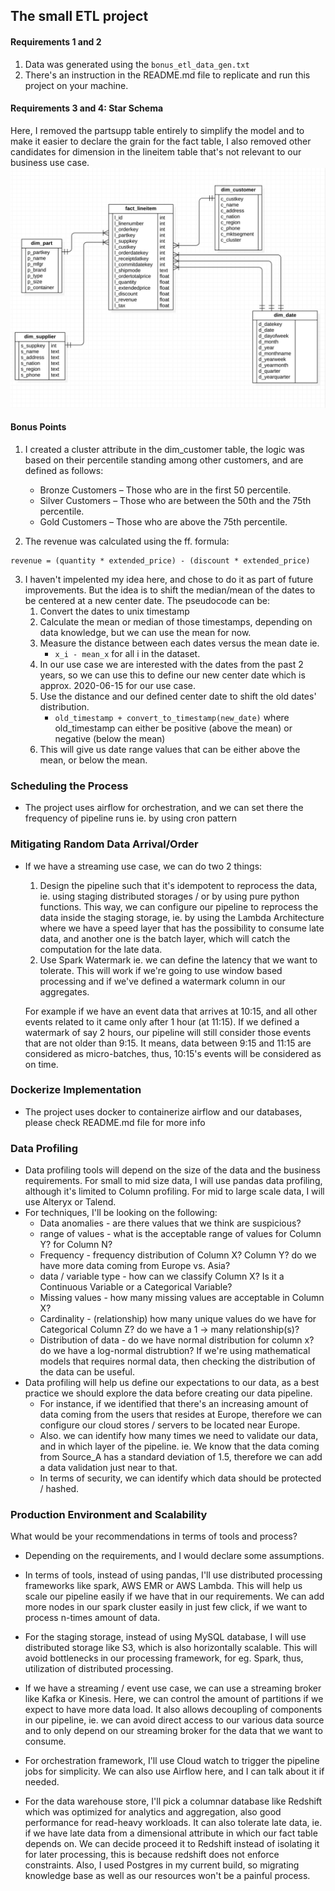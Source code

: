 ## The small ETL project
#### Requirements 1 and 2
1. Data was generated using the `bonus_etl_data_gen.txt`
2. There's an instruction in the README.md file to replicate and run this project on your machine.

#### Requirements 3 and 4: Star Schema
Here, I removed the partsupp table entirely to simplify the model and to make it easier to declare the 
grain for the fact table,
I also removed other candidates for dimension in the lineitem table that's not
relevant to our business use case.
![Login Page](docs/images/dw-star-schema.png)

#### Bonus Points
1. I created a cluster attribute in the dim_customer table,
the logic was based on their percentile standing among other customers,
and are defined as follows:
   * Bronze Customers – Those who are in the first 50 percentile.
   * Silver Customers – Those who are between the 50th and the 75th percentile.
   * Gold Customers – Those who are above the 75th percentile.

2. The revenue was calculated using the ff. formula:
```
revenue = (quantity * extended_price) - (discount * extended_price)
```

3. I haven't impelented my idea here, and chose to do it as part of future improvements.
But the idea is to shift the median/mean of the dates to be centered at a new center date.
The pseudocode can be:
   1. Convert the dates to unix timestamp
   2. Calculate the mean or median of those timestamps, depending on data knowledge, but we can use the 
      mean for now.
   3. Measure the distance between each dates versus the mean date ie.
        * ```x_i - mean_x``` for all i in the dataset.
   4. In our use case we are interested with the dates from the 
      past 2 years, so we can use this to define our new center date which is approx. 2020-06-15 for our use 
      case.
   5. Use the distance and our defined center date to shift the old dates' distribution.
        * ```old_timestamp + convert_to_timestamp(new_date)``` where old_timestamp can either be positive 
          (above the mean) or negative (below the mean)
   6. This will give us date range values that can be either above the mean, or below the mean.

### Scheduling the Process
* The project uses airflow for orchestration, and we can set there the frequency of
pipeline runs ie. by using cron pattern
  
### Mitigating Random Data Arrival/Order
* If we have a streaming use case, we can do two 2 things:
    1. Design the pipeline such that it's idempotent to reprocess the data, ie.
    using staging distributed storages / or by using pure python functions.
    This way, we can configure our pipeline to reprocess the data inside the staging storage, ie. by using 
       the Lambda Architecture where we have a speed layer that has the possibility to consume
       late data, and another one is the batch layer, which will catch the computation for the late data.
    2. Use Spark Watermark ie. we can define the latency that we want to tolerate.
    This will work if we're going to use window based processing and if we've defined a
       watermark column in our aggregates. 
       
    For example if we have an event data that arrives at 10:15, and all other
    events related to it came only after 1 hour (at 11:15). If we defined a watermark
    of say 2 hours, our pipeline will still consider those events that are not older than
    9:15. It means, data between 9:15 and 11:15 are considered as micro-batches, thus, 10:15's events will 
    be considered as on time.

### Dockerize Implementation
* The project uses docker to containerize airflow and our databases, please check README.md file for more info

### Data Profiling
* Data profiling tools will depend on the size of the data and the business requirements.
For small to mid size data, I will use pandas data profiling, although it's limited to Column profiling.
For mid to large scale data, I will use Alteryx or Talend.
* For techniques, I'll be looking on the following:
    - Data anomalies - are there values that we think are suspicious?
    - range of values - what is the acceptable range of values for Column Y? for Column N?
    - Frequency - frequency distribution of Column X? Column Y? do we have more data coming from Europe vs.
      Asia?
    - data / variable type - how can we classify Column X? Is it a Continuous Variable or a Categorical Variable?
    - Missing values - how many missing values are acceptable in Column X?
    - Cardinality - (relationship) how many unique values do we have for Categorical Column Z?
    do we have a 1 -> many relationship(s)?
    - Distribution of data - do we have normal distribution for column x? do we have a log-normal distrubtion?
      If we're using mathematical models that requires normal data, then checking the distribution of the 
      data can be useful.
* Data profiling will help us define our expectations to our data, as a best practice we should explore the 
  data before creating our data pipeline.
    - For instance, if we identified that there's an increasing amount of data coming
    from the users that resides at Europe, therefore we can configure our cloud stores / servers
    to be located near Europe.
    - Also. we can identify how many times we need to validate our data, and in 
    which layer of the pipeline. ie. We know that the data coming from Source_A
    has a standard deviation of 1.5, therefore we can add a data validation just
    near to that.
    - In terms of security, we can identify which data should be protected / hashed.

### Production Environment and Scalability
  What would be your recommendations in terms of tools and process?
  
  * Depending on the requirements, and I would declare some assumptions.


  * In terms of tools, instead of using pandas, I'll use distributed processing frameworks
  like spark, AWS EMR or AWS Lambda. This will help us scale our pipeline easily if we have that in our requirements.
  We can add more nodes in our spark cluster easily in just few click, if we want to process n-times 
  amount of data.


  * For the staging storage, instead of using MySQL database, I will use distributed storage like S3,
  which is also horizontally scalable. This will avoid bottlenecks in our processing framework, for
  eg. Spark, thus, utilization of distributed processing.
    

  * If we have a streaming / event use case, we can use a streaming broker like Kafka or Kinesis.
  Here, we can control the amount of partitions if we expect to have more data load.
  It also allows decoupling of components in our pipeline, ie. we can avoid direct access to our
  various data source and to only depend on our streaming broker for the data that we want to consume.
  

  * For orchestration framework, I'll use Cloud watch to trigger the pipeline jobs for simplicity.
   We can also use Airflow here, and I can talk about it if needed.


  * For the data warehouse store, I'll pick a columnar database like Redshift which was
    optimized for analytics and aggregation, also good performance for read-heavy workloads.
    It can also tolerate late data, ie. if we have late data from a dimensional attribute in which our fact 
    table depends on. We can decide proceed it to Redshift instead of isolating it for later processing, this is 
  because redshift does not enforce constraints. Also, I used Postgres in my current build, so migrating
  knowledge base as well as our resources won't be a painful process.
  
  
  
  